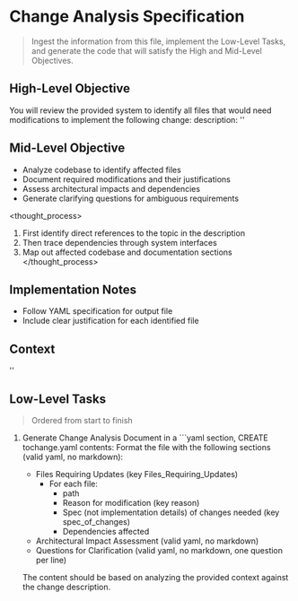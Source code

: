 # Change Analysis Specification
> Ingest the information from this file, implement the Low-Level Tasks, and generate the code that will satisfy the High and Mid-Level Objectives.

## High-Level Objective

You will review the provided system to identify all files that would need modifications to implement the following change: 
    <changes> description: '<description>' </changes>

## Mid-Level Objective

- Analyze codebase to identify affected files
- Document required modifications and their justifications
- Assess architectural impacts and dependencies
- Generate clarifying questions for ambiguous requirements

<thought_process>
1. First identify direct references to the topic in the description
2. Then trace dependencies through system interfaces
3. Map out affected codebase and documentation sections
</thought_process>

## Implementation Notes
- Follow YAML specification for output file
- Include clear justification for each identified file

## Context
'<context>'

## Low-Level Tasks
> Ordered from start to finish

1. Generate Change Analysis Document
in a ```yaml section, CREATE tochange.yaml contents:
    Format the file with the following sections (valid yaml, no markdown):
    - Files Requiring Updates (key Files_Requiring_Updates)
      - For each file:
        - path
        - Reason for modification (key reason)
        - Spec (not implementation details) of changes needed (key spec_of_changes)
        - Dependencies affected
    - Architectural Impact Assessment (valid yaml, no markdown)
    - Questions for Clarification (valid yaml, no markdown, one question per line)
    
    The content should be based on analyzing the provided context against the change description.
